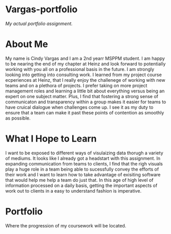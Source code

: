 # Vargas-portfolio
*My actual portfolio assignment.*

# About Me
My name is Cindy Vargas and I am a 2nd yearr MSPPM student. I am happy to be nearing the end of my chapter at Heinz and look forward to potentially working with you all on a professional basis in the future. I am strongly looking into getting into consulting work. I learned from my project course ecperiences at Heinz, that I really enjoy the challenege of working with new teams and on a plethora of projects. I prefer taking on more project management roles and learning a little bit about everything versus being an expert on one subject matter. Plus, I find that fostering a strong sense of communicaton and transparency within a group makes it easier for teams to have cruical dialogue when challenges come up. I see it as my duty to ensure that a team can make it past these points of contention as smoothly as possible.

# What I Hope to Learn
I want to be exposed to different ways of visulaizing data thorugh a variety of mediums. It looks like I already got a headstart with this assignment. In expanding communication from teams to clients, I find that the righ visuals play a huge role in a team being able to sucessfully convey the efforts of their work and I want to learn how to take advantage of exisiting software that would help me help a team do just that. In this age of high level of information processed on a daily basis, getting the important aspects of work out to clients in a easy to understand fashion is imperative.

# Portfolio
Where the progression of my coursework will be located.


